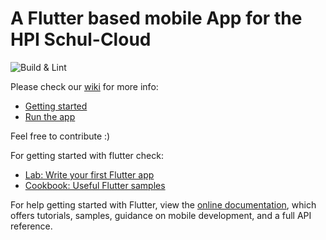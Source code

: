 # A Flutter based mobile App for the HPI Schul-Cloud

![Build & Lint](https://github.com/schul-cloud/schulcloud-flutter/workflows/Build%20&%20Lint/badge.svg)

Please check our [wiki][wiki] for more info:
- [Getting started][wiki]
- [Run the app](https://github.com/schul-cloud/schulcloud-flutter/wiki/Run-the-app)

Feel free to contribute :)


For getting started with flutter check:

- [Lab: Write your first Flutter app](https://flutter.io/docs/get-started/codelab)
- [Cookbook: Useful Flutter samples](https://flutter.io/docs/cookbook)

For help getting started with Flutter, view the 
[online documentation](https://flutter.io/docs), which offers tutorials, 
samples, guidance on mobile development, and a full API reference.


[wiki]: https://github.com/schul-cloud/schulcloud-flutter/wiki
